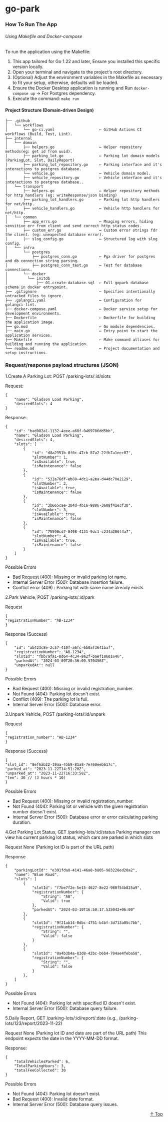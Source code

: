 # go-park

### How To Run The App

###### Using Makefile and Docker-compose

To run the application using the Makefile:

1. This app tailored for Go 1.22 and later, Ensure you installed this specific version locally.
2. Open your terminal and navigate to the project's root directory.
3. (Optional) Adjust the environment variables in the Makefile as necessary to fit your setup, otherwise, defaults will be loaded.
4. Ensure the Docker Desktop application is running and Run `docker-compose up`  -> For Postgres dependency.
5. Execute the command: `make run`

#### Project Structure (Domain-driven Design)

```plaintext
├── .github 
│   └── workflows
│       └── go-ci.yaml                    ← GitHub Actions CI workflows (Build, Test, Lint).
├── internal
│   └── domain
│       ├── helpers.go                    ← Helper repository methods(eg: get id from uuid).
│       ├── parking_lot.go                ← Parking lot domain models (ParkingLot, Slot, DailyReport)
│       ├── parking_lot_repository.go     ← Parking interface and it's interactions to postgres database.
│       └── vehicle.go                    ← Vehicle domain model.
│       ├── vehicle_repository.go         ← Vehicle interface and it's interactions to postgres database..
│   └── transport
│       ├── helpers.go                    ← Helper repository methods for http handlers (eg: writeResponse/json binding)
│       ├── parking_lot_handlers.go       ← Parking lot http handlers for net/http.
│       ├── vehicle_handlers.go           ← Vehicle http handlers for net/http.
│   └── common
│       ├── app_errs.go                   ← Mnaging errors, hiding sensitive err from client and send correct http status codes.
│       ├── custom_err.go                 ← Custom error strings fdr the client. (eg: unexpected database error).
│       ├── slog_config.go                ← Structured log with slog config.
│   └── infra
│       └── postgres
│           ├── postgres_conn.go          ← Pgx driver for postgres and db connection string parsing.
│           ├── postgres_conn_test.go     ← Test for database connections.
│       └── docker
│         └── initdb
│             ├── 01.create-database.sql  ← Full gopark database schema in docker entrypoint.
├── .gitignore                            ← Specifies intentionally untracked files to ignore.
├── .golangci.yaml                        ← Configuration for golangci-lint.
├── docker-compose.yaml                   ← Docker service setup for development environments.
├── Dockerfile                            ← Dockerfile for building the application image.
├── go.mod                                ← Go module dependencies.
├── main.go                               ← Entry point to start the application services.
├── Makefile                              ← Make command alliases for building and running the application.
└── readme.md                             ← Project documentation and setup instructions.
```

### Request/response payload structures (JSON)

1.Create A Parking Lot: POST /parking-lots/:id/slots

Request:
```
{
    "name": "Gladson Load Parking",
    "desiredSlots": 4
}
```
Response:

```
{
    "id": "bad082a1-1132-4eee-a68f-0469786dd5bb",
    "name": "Gladson Load Parking",
    "desiredSlots": 4,
    "slots": [
        {
            "id": "d8a2351b-0f0c-47cb-87a2-22fb7a1eec07",
            "slotNumber": 1,
            "isAvailable": true,
            "isMaintenance": false
        },
        {
            "id": "532a76df-eb88-4dc1-a2ea-d44dc70e2129",
            "slotNumber": 2,
            "isAvailable": true,
            "isMaintenance": false
        },
        {
            "id": "3b665cae-304d-4b16-9886-3608f41e3f30",
            "slotNumber": 3,
            "isAvailable": true,
            "isMaintenance": false
        },
        {
            "id": "75598cd7-0498-4131-9dc1-c234a206f4a7",
            "slotNumber": 4,
            "isAvailable": true,
            "isMaintenance": false
        }
    ]
}
```

Possible Errors
* Bad Request (400): Missing or invalid parking lot name.
* Internal Server Error (500): Database insertion failure.
* Conflict error (409) : Parking lot with same name already exists.


2.Park Vehicle, POST /parking-lots/:id/park

Request
```
{
"registrationNumber": "AB-1234"
}
```

Response (Success)
```
{
    "id": "ab423c8e-2c57-410f-a6fc-6b0af3641baf",
    "registrationNumber": "AB-1234",
    "slotId": "fbb7afa1-8d64-4c34-9a2f-baef18601646",
    "parkedAt": "2024-03-09T20:36:09.570456Z",
    "unparkedAt": null
}
```

Possible Errors
* Bad Request (400): Missing or invalid registration_number.
* Not Found (404): Parking lot doesn't exist.
* Conflict (409): The parking lot is full.
* Internal Server Error (500): Database error.

3.Unpark Vehicle, POST /parking-lots/:id/unpark

Request
```
{
"registration_number": "AB-1234"
}
```


Response (Success)
```
{
"slot_id": "8ef6ab22-19aa-45b9-81a8-7e760eeb617c",
"parked_at": "2023-11-22T14:51:20Z",
"unparked_at": "2023-11-22T16:33:58Z",
"fee": 30 // (3 hours * 10)
}
```

Possible Errors
* Bad Request (400): Missing or invalid registration_number.
* Not Found (404): Parking lot or vehicle with the given registration number doesn't exist.
* Internal Server Error (500): Database error or error calculating parking duration.

4.Get Parking Lot Status, GET /parking-lots/:id/status
Parking manager can view his current parking lot status, which cars are parked in which slots

Request None (Parking lot ID is part of the URL path)

Response
```
{
    "parkingLotId": "e391fda0-4141-46a8-b805-983228ed20a2",
    "name": "Blue Road",
    "slots": [
        {
            "slotId": "f7be7f2e-5e15-4627-8e22-980f54b825a9",
            "registrationNumber": {
                "String": "AB",
                "Valid": true
            },
            "parkedAt": "2024-03-10T16:50:17.535042+06:00"
        },
        {
            "slotId": "9f21ab14-0dbc-4751-b4bf-3d713a05c7bb",
            "registrationNumber": {
                "String": "",
                "Valid": false
            }
        },
        {
            "slotId": "0a4b3b4a-83d8-42bc-b6b4-704ae4feba58",
            "registrationNumber": {
                "String": "",
                "Valid": false
            }
        },
    ]
}
```

Possible Errors
* Not Found (404): Parking lot with specified ID doesn't exist.
* Internal Server Error (500): Database query failure.

5.Daily Report, GET /parking-lots/:id/report/:date (e.g., /parking-lots/123/report/2023-11-22)

Request None (Parking lot ID and date are part of the URL path)
This endpoint expects the date in the YYYY-MM-DD format.

Response:
```
{
    "totalVehiclesParked": 6,
    "TotalParkingHours": 3,
    "totalFeeCollected": 30
}
```

Possible Errors
* Not Found (404): Parking lot doesn't exist.
* Bad Request (400): Invalid date format.
* Internal Server Error (500): Database query issues.


<p align="right"><a href="#go-park">↑ Top</a></p>
